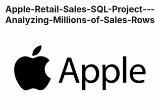 # Apple-Retail-Sales-SQL-Project---Analyzing-Millions-of-Sales-Rows

![](https://github.com/ab21bisht/Apple-Retail-Sales-SQL-Project---Analyzing-Millions-of-Sales-Rows/blob/main/img.jpg)
